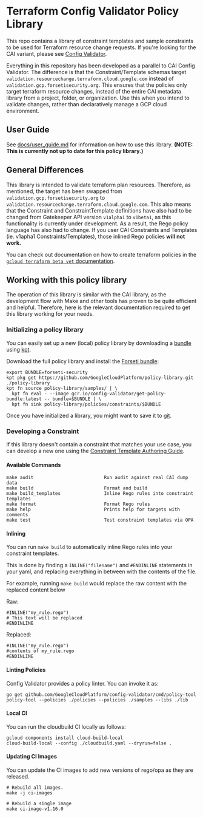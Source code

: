 # Terraform Config Validator Policy Library

This repo contains a library of constraint templates and sample constraints to be used for Terraform resource change requests. If you're looking for the CAI variant, please see [Config Validator](https://github.com/lykaasegura/w-secteam-repo).

Everything in this repository has been developed as a parallel to CAI Config Validator. The difference is that the Constraint/Template schemas target `validation.resourcechange.terraform.cloud.google.com` instead of `validation.gcp.forsetisecurity.org`. This ensures that the policies only target terraform resource changes, instead of the entire CAI metadata library from a project, folder, or organization. Use this when you intend to validate changes, rather than declaratively manage a GCP cloud environment.

## User Guide

See [docs/user_guide.md](docs/user_guide.md) for information on how to use this library. **(NOTE: This is currently not up to date for this policy library.)**

## General Differences

This library is intended to validate terraform plan resources. Therefore, as mentioned, the target has been swapped from `validation.gcp.forsetisecurity.org` to `validation.resourcechange.terraform.cloud.google.com`. This also means that the Constraint and ConstraintTemplate definitions have also had to be changed from Gatekeeper API version `v1alpha1` to `v1beta1`, as this functionality is currently under development. As a result, the Rego policy language has also had to change. If you user CAI Constraints and Templates (ie. v1apha1 Constraints/Templates), those inlined Rego policies **will not work.**

You can check out documentation on how to create terraform policies in the [`gcloud terraform beta vet` documentation](https://cloud.google.com/docs/terraform/policy-validation/create-terraform-constraints).

## Working with this policy library

The operation of this library is similar with the CAI library, as the development flow with Make and other tools has proven to be quite efficient and helpful. Therefore, here is the relevant documentation required to get this library working for your needs.

### Initializing a policy library

You can easily set up a new (local) policy library by downloading a [bundle](./docs/index.md#policy-bundles) using [kpt](https://kpt.dev/).

Download the full policy library and install the [Forseti bundle](./docs/bundles/forseti-security.md):

```
export BUNDLE=forseti-security
kpt pkg get https://github.com/GoogleCloudPlatform/policy-library.git ./policy-library
kpt fn source policy-library/samples/ | \
  kpt fn eval - --image gcr.io/config-validator/get-policy-bundle:latest -- bundle=$BUNDLE | \
  kpt fn sink policy-library/policies/constraints/$BUNDLE
```

Once you have initialized a library, you might want to save it to [git](./docs/user_guide.md#https://github.com/GoogleCloudPlatform/policy-library/blob/master/docs/user_guide.md#get-started-with-the-policy-library-repository).

### Developing a Constraint

If this library doesn't contain a constraint that matches your use case, you can develop a new one
using the [Constraint Template Authoring Guide](./docs/constraint_template_authoring.md).

#### Available Commands

```
make audit                          Run audit against real CAI dump data
make build                          Format and build
make build_templates                Inline Rego rules into constraint templates
make format                         Format Rego rules
make help                           Prints help for targets with comments
make test                           Test constraint templates via OPA
```

#### Inlining

You can run `make build` to automatically inline Rego rules into your constraint templates.

This is done by finding a `INLINE("filename")` and `#ENDINLINE` statements in your yaml,
and replacing everything in between with the contents of the file.

For example, running `make build` would replace the raw content with the replaced content below

Raw:

```
#INLINE("my_rule.rego")
# This text will be replaced
#ENDINLINE
```

Replaced:

```
#INLINE("my_rule.rego")
#contents of my_rule.rego
#ENDINLINE
```

#### Linting Policies

Config Validator provides a policy linter.  You can invoke it as:

```
go get github.com/GoogleCloudPlatform/config-validator/cmd/policy-tool
policy-tool --policies ./policies --policies ./samples --libs ./lib
```

#### Local CI

You can run the cloudbuild CI locally as follows:

```
gcloud components install cloud-build-local
cloud-build-local --config ./cloudbuild.yaml --dryrun=false .
```

#### Updating CI Images

You can update the CI images to add new versions of rego/opa as they are released.

```
# Rebuild all images.
make -j ci-images

# Rebuild a single image
make ci-image-v1.16.0
```
